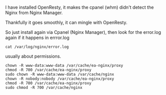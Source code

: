 I have installed OpenResty, it makes the cpanel (whm) didn't detect the Nginx from Nginx Manager.  

Thankfully it goes smoothly, it can mingle with OpenResty.  

So just install again via Cpanel (Nginx Manager), then look for the error.log again if it happens in errror.log

`cat /var/log/nginx/error.log`  

usually about permissions.

```
chown -R www-data:www-data /var/cache/ea-nginx/proxy
chmod -R 700 /var/cache/ea-nginx/proxy
sudo chown -R www-data:www-data /var/cache/nginx
chown -R nobody:nobody /var/cache/ea-nginx/proxy
chmod -R 700 /var/cache/ea-nginx/proxy
sudo chmod -R 700 /var/cache/nginx
```

